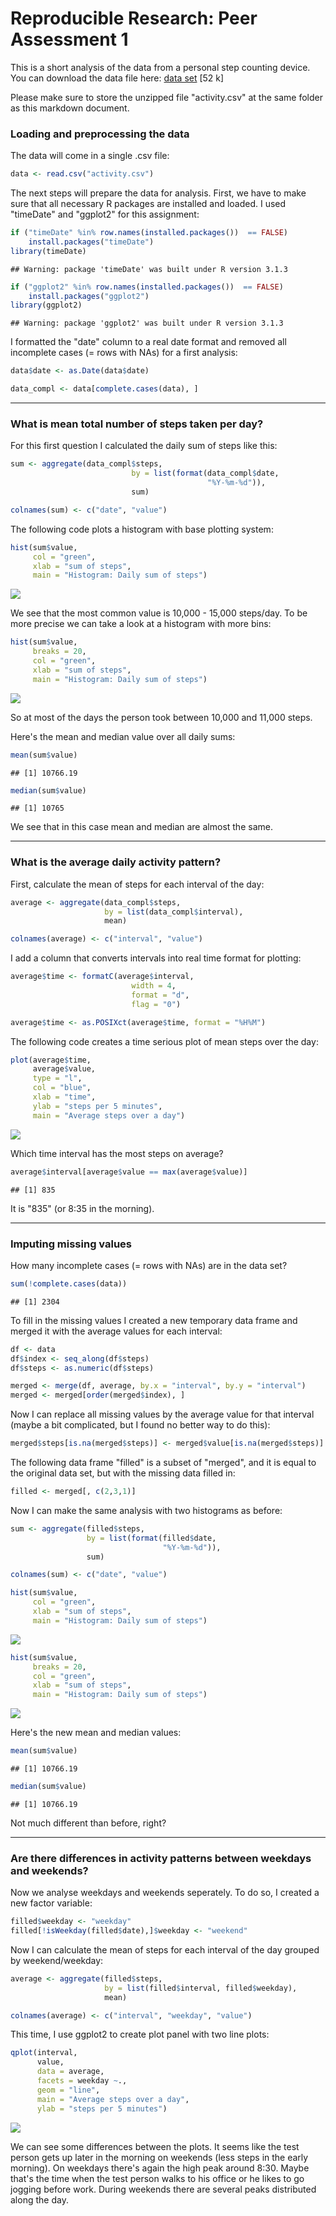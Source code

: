 # Reproducible Research: Peer Assessment 1

This is a short analysis of the data from a personal step counting device.
You can download the data file here: 
[data set](https://d396qusza40orc.cloudfront.net/repdata%2Fdata%2Factivity.zip) [52 k]

Please make sure to store the unzipped file "activity.csv" at the same folder as this markdown document.

### Loading and preprocessing the data

The data will come in a single .csv file:


```r
data <- read.csv("activity.csv")
```

The next steps will prepare the data for analysis. First, we have to make sure that all necessary R packages are installed and loaded. I used "timeDate" and "ggplot2" for this assignment:


```r
if ("timeDate" %in% row.names(installed.packages())  == FALSE)
    install.packages("timeDate")
library(timeDate)
```

```
## Warning: package 'timeDate' was built under R version 3.1.3
```

```r
if ("ggplot2" %in% row.names(installed.packages())  == FALSE)
    install.packages("ggplot2")
library(ggplot2)
```

```
## Warning: package 'ggplot2' was built under R version 3.1.3
```

I formatted the "date" column to a real date format and removed all incomplete cases (= rows with NAs) for a first analysis:


```r
data$date <- as.Date(data$date)

data_compl <- data[complete.cases(data), ]
```



------------------------------

### What is mean total number of steps taken per day?

For this first question I calculated the daily sum of steps like this:


```r
sum <- aggregate(data_compl$steps, 
                           by = list(format(data_compl$date, 
                                            "%Y-%m-%d")),
                           sum)

colnames(sum) <- c("date", "value")
```

The following code plots a histogram with base plotting system:


```r
hist(sum$value, 
     col = "green", 
     xlab = "sum of steps",
     main = "Histogram: Daily sum of steps")
```

![](PA1_template_files/figure-html/unnamed-chunk-5-1.png)

We see that the most common value is 10,000 - 15,000 steps/day. To be more precise we can take a look at a histogram with more bins:


```r
hist(sum$value,
     breaks = 20,
     col = "green", 
     xlab = "sum of steps",
     main = "Histogram: Daily sum of steps")
```

![](PA1_template_files/figure-html/unnamed-chunk-6-1.png)

So at most of the days the person took between 10,000 and 11,000 steps.

Here's the mean and median value over all daily sums:


```r
mean(sum$value)
```

```
## [1] 10766.19
```

```r
median(sum$value)
```

```
## [1] 10765
```

We see that in this case mean and median are almost the same.


-------------------------------------------------

### What is the average daily activity pattern?

First, calculate the mean of steps for each interval of the day:


```r
average <- aggregate(data_compl$steps, 
                     by = list(data_compl$interval),
                     mean)

colnames(average) <- c("interval", "value")
```

I add a column that converts intervals into real time format for plotting:


```r
average$time <- formatC(average$interval, 
                           width = 4, 
                           format = "d", 
                           flag = "0")

average$time <- as.POSIXct(average$time, format = "%H%M")
```

The following code creates a time serious plot of mean steps over the day:


```r
plot(average$time, 
     average$value, 
     type = "l", 
     col = "blue", 
     xlab = "time",
     ylab = "steps per 5 minutes",
     main = "Average steps over a day")
```

![](PA1_template_files/figure-html/unnamed-chunk-10-1.png)

Which time interval has the most steps on average?


```r
average$interval[average$value == max(average$value)]
```

```
## [1] 835
```

It is "835" (or 8:35 in the morning).


----------------------------

### Imputing missing values

How many incomplete cases (= rows with NAs) are in the data set?


```r
sum(!complete.cases(data))
```

```
## [1] 2304
```

To fill in the missing values I created a new temporary data frame and merged it with the average values for each interval:


```r
df <- data
df$index <- seq_along(df$steps)
df$steps <- as.numeric(df$steps)

merged <- merge(df, average, by.x = "interval", by.y = "interval")
merged <- merged[order(merged$index), ]
```

Now I can replace all missing values by the average value for that interval (maybe a bit complicated, but I found no better way to do this):


```r
merged$steps[is.na(merged$steps)] <- merged$value[is.na(merged$steps)]
```

The following data frame "filled" is a subset of "merged", and it is equal to the original data set, but with the missing data filled in:


```r
filled <- merged[, c(2,3,1)]
```

Now I can make the same analysis with two histograms as before:


```r
sum <- aggregate(filled$steps, 
                 by = list(format(filled$date, 
                                  "%Y-%m-%d")),
                 sum)

colnames(sum) <- c("date", "value")

hist(sum$value, 
     col = "green", 
     xlab = "sum of steps",
     main = "Histogram: Daily sum of steps")
```

![](PA1_template_files/figure-html/unnamed-chunk-16-1.png)

```r
hist(sum$value,
     breaks = 20,
     col = "green", 
     xlab = "sum of steps",
     main = "Histogram: Daily sum of steps")
```

![](PA1_template_files/figure-html/unnamed-chunk-16-2.png)

Here's the new mean and median values:


```r
mean(sum$value)
```

```
## [1] 10766.19
```

```r
median(sum$value)
```

```
## [1] 10766.19
```

Not much different than before, right?


---------------------------------------

### Are there differences in activity patterns between weekdays and weekends?

Now we analyse weekdays and weekends seperately. To do so, I created a new factor variable:


```r
filled$weekday <- "weekday"
filled[!isWeekday(filled$date),]$weekday <- "weekend"
```

Now I can calculate the mean of steps for each interval of the day grouped by weekend/weekday:


```r
average <- aggregate(filled$steps, 
                     by = list(filled$interval, filled$weekday),
                     mean)

colnames(average) <- c("interval", "weekday", "value")
```

This time, I use ggplot2 to create plot panel with two line plots:


```r
qplot(interval, 
      value, 
      data = average, 
      facets = weekday ~., 
      geom = "line", 
      main = "Average steps over a day",
      ylab = "steps per 5 minutes")
```

![](PA1_template_files/figure-html/unnamed-chunk-20-1.png)

We can see some differences between the plots. It seems like the test person gets up later in the morning on weekends (less steps in the early morning). On weekdays there's again the high peak around 8:30. Maybe that's the time when the test person walks to his office or he likes to go jogging before work. During weekends there are several peaks distributed along the day.
